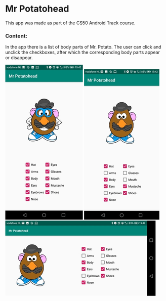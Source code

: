 # Mr Potatohead

This app was made as part of the CS50 Android Track course.

### Content:
In the app there is a list of body parts of Mr. Potato. The user can click and unclick the checkboxes, after which the corresponding body parts appear or disappear.

![Screenshot 1](https://raw.githubusercontent.com/mikebg95/Mr-Potatohead/master/doc/potato1.jpg)
![Screenshot 2](https://raw.githubusercontent.com/mikebg95/Mr-Potatohead/master/doc/potato2.jpg)
![Screenshot 3](https://raw.githubusercontent.com/mikebg95/Mr-Potatohead/master/doc/potato3.jpg)
